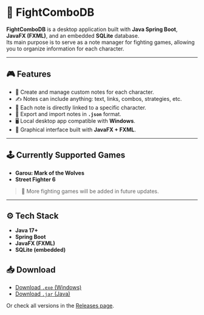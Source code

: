 # 🥊 FightComboDB

**FightComboDB** is a desktop application built with **Java Spring Boot**, **JavaFX (FXML)**, and an embedded **SQLite** database.  
Its main purpose is to serve as a note manager for fighting games, allowing you to organize information for each character.

---

## 🎮 Features

- 📒 Create and manage custom notes for each character.
- ✍️ Notes can include anything: text, links, combos, strategies, etc.
- 🔗 Each note is directly linked to a specific character.
- 💾 Export and import notes in **`.json`** format.
- 🖥️ Local desktop app compatible with **Windows**.
- 🎨 Graphical interface built with **JavaFX + FXML**.

---

## 🕹️ Currently Supported Games

- **Garou: Mark of the Wolves**
- **Street Fighter 6**

> 🚧 More fighting games will be added in future updates.

---

## ⚙️ Tech Stack

- **Java 17+**  
- **Spring Boot**  
- **JavaFX (FXML)**  
- **SQLite (embedded)** 

## 📥 Download

- [Download `.exe` (Windows)](https://github.com/The-Dictateur/FightComboDB/releases/download/1.0/FightComboDB.exe)
- [Download `.jar` (Java)](https://github.com/The-Dictateur/FightComboDB/releases/download/1.0/FightComboDB.jar)

Or check all versions in the [Releases page](https://github.com/The-Dictateur/FightComboDB/releases).